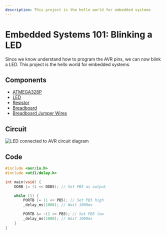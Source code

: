```yaml
---
description: This project is the hello world for embedded systems
---
```


# Embedded Systems 101: Blinking a LED

Since we know understand how to program the AVR pins, we can now blink a LED. This project is the hello world for embedded systems.

## Components

- [ATMEGA328P](https://www.sparkfun.com/products/11021)
- [LED](https://www.sparkfun.com/products/106)
- [Resistor](https://www.sparkfun.com/products/12006)
- [Breadboard](https://www.sparkfun.com/products/12002)
- [Breadboard Jumper Wires](https://www.sparkfun.com/products/12001)

## Circuit

![LED connected to AVR circuit diagram]()

## Code

```c
#include <avr/io.h>
#include <util/delay.h>

int main(void) {
    DDRB |= (1 << DDB5); // Set PB5 as output

    while (1) {
        PORTB |= (1 << PB5); // Set PB5 high
        _delay_ms(1000); // Wait 1000ms

        PORTB &= ~(1 << PB5); // Set PB5 low
        _delay_ms(1000); // Wait 1000ms
    }
}
```
